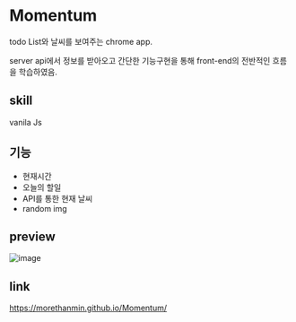 # Momentum

 todo List와 날씨를 보여주는 chrome app.
 
 server api에서 정보를 받아오고 간단한 기능구현을 통해 front-end의 전반적인 흐름을 학습하였음.
 
## skill
 
vanila Js
 
## 기능

+ 현재시간
+ 오늘의 할일 
+ API를 통한 현재 날씨
+ random img

## preview

![image](https://user-images.githubusercontent.com/72514247/97469233-86571500-1989-11eb-9a94-898d8f175ba6.png)


## link

https://morethanmin.github.io/Momentum/
